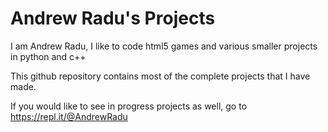 # Andrew Radu's Projects

I am Andrew Radu, I like to code html5 games and various smaller projects in python and c++

This github repository contains most of the complete projects that I have made.

If you would like to see in progress projects as well, go to https://repl.it/@AndrewRadu

